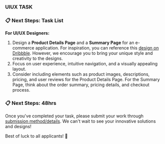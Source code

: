 ### UIUX TASK

### 📋 **Next Steps: Task List**

**For UI/UX Designers:**
1. Design a **Product Details Page** and a **Summary Page** for an e-commerce application. For inspiration, you can reference this [design on Dribbble](https://dribbble.com/shots/24409190-Luxeshop-Ecommerce-Mobile-App). However, we encourage you to bring your unique style and creativity to the designs.
2. Focus on user experience, intuitive navigation, and a visually appealing layout.
3. Consider including elements such as product images, descriptions, pricing, and user reviews for the Product Details Page. For the Summary Page, think about the order summary, pricing details, and checkout process.

### 📋 **Next Steps: 48hrs**

Once you've completed your task, please submit your work through [submission method/details](https://forms.fillout.com/t/4avBr15jBgus). We can't wait to see your innovative solutions and designs!

Best of luck to all applicants! 🌟
